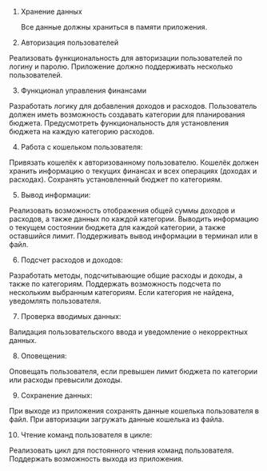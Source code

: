  

1. Хранение данных

    Все данные должны храниться в памяти приложения.

    
2. Авторизация пользователей

Реализовать функциональность для авторизации пользователей по логину и паролю. Приложение должно поддерживать несколько пользователей.

3. Функционал управления финансами

Разработать логику для добавления доходов и расходов. Пользователь должен иметь возможность создавать категории для планирования бюджета.
Предусмотреть функциональность для установления бюджета на каждую категорию расходов.

4. Работа с кошельком пользователя:

Привязать кошелёк к авторизованному пользователю. Кошелёк должен хранить информацию о текущих финансах и всех операциях (доходах и расходах).
Сохранять установленный бюджет по категориям.

5. Вывод информации:

Реализовать возможность отображения общей суммы доходов и расходов, а также данных по каждой категории.
Выводить информацию о текущем состоянии бюджета для каждой категории, а также оставшийся лимит.
Поддерживать вывод информации в терминал или в файл.

6. Подсчет расходов и доходов:

Разработать методы, подсчитывающие общие расходы и доходы, а также по категориям.
Поддержать возможность подсчета по нескольким выбранным категориям. Если категория не найдена, уведомлять пользователя.

7. Проверка вводимых данных:

Валидация пользовательского ввода и уведомление о некорректных данных.

8. Оповещения:

Оповещать пользователя, если превышен лимит бюджета по категории или расходы превысили доходы.

9. Сохранение данных:

При выходе из приложения сохранять данные кошелька пользователя в файл.
При авторизации загружать данные кошелька из файла. 

10. Чтение команд пользователя в цикле:

Реализовать цикл для постоянного чтения команд пользователя. Поддержать возможность выхода из приложения.